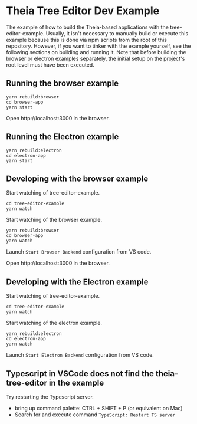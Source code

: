 # Theia Tree Editor Dev Example

The example of how to build the Theia-based applications with the tree-editor-example.
Usually, it isn't necessary to manually build or execute this example
because this is done via npm scripts from the root of this repository.
However, if you want to tinker with the example yourself, see the following sections on building and running it.
Note that before building the browser or electron examples separately, the initial setup on the project's root level must have been executed.

## Running the browser example

    yarn rebuild:browser
    cd browser-app
    yarn start

Open http://localhost:3000 in the browser.

## Running the Electron example

    yarn rebuild:electron
    cd electron-app
    yarn start

## Developing with the browser example

Start watching of tree-editor-example.

    cd tree-editor-example
    yarn watch

Start watching of the browser example.

    yarn rebuild:browser
    cd browser-app
    yarn watch

Launch `Start Browser Backend` configuration from VS code.

Open http://localhost:3000 in the browser.

## Developing with the Electron example

Start watching of tree-editor-example.

    cd tree-editor-example
    yarn watch

Start watching of the electron example.

    yarn rebuild:electron
    cd electron-app
    yarn watch

Launch `Start Electron Backend` configuration from VS code.

## Typescript in VSCode does not find the theia-tree-editor in the example

Try restarting the Typescript server.

- bring up command palette: CTRL + SHIFT + P (or equivalent on Mac)
- Search for and execute command `TypeScript: Restart TS server`
